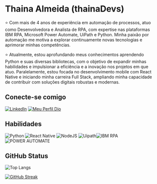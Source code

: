 # Thaina Almeida (thainaDevs)
:star: Com mais de 4 anos de experiência em automação de processos, atuo como Desenvolvedora e Analista de RPA, com expertise nas plataformas IBM RPA, Microsoft Power Automate, UiPath e Python. Minha paixão por automação me motiva a explorar continuamente novas tecnologias e aprimorar minhas competências.

:star: Atualmente, estou aprofundando meus conhecimentos aprendendo Python e suas diversas bibliotecas, com o objetivo de expandir minhas habilidades e impulsionar a eficiência e a inovação nos projetos em que atuo. Paralelamente, estou focada no desenvolvimento mobile com React Native e iniciando minha carreira Full Stack, ampliando minha capacidade de contribuir com soluções digitais robustas e modernas.

## Conecte-se comigo
[![LinkedIn](https://img.shields.io/badge/-LinkedIn-000?style=for-the-badge&color=%23924cfc)](https://www.linkedin.com/in/thaina-calmeida/) [![Meu Perfil Dio](https://img.shields.io/badge/-Meu_Perfil_Dio-000?style=for-the-badge&color=%23924cfc)](https://www.dio.me/users/thaina_calmeida)

## Habilidades
![Python](https://img.shields.io/badge/python-3670A0?style=for-the-badge&logo=python&logoColor=ffdd54) ![React Native](https://img.shields.io/badge/React_Native-20232A?style=for-the-badge&logo=react&logoColor=61DAFB) ![NodeJS](https://img.shields.io/badge/node.js-6DA55F?style=for-the-badge&logo=node.js&logoColor=white) ![Uipath](https://img.shields.io/badge/Uipath-000?style=for-the-badge&logo=uipath&logoColor=white&color=%23FA4616)![IBM RPA](https://img.shields.io/badge/-IBM_RPA-000?style=for-the-badge&color=black)![POWER AUTOMATE](https://img.shields.io/badge/-POWER_AUTOMATE-000?style=for-the-badge&color=black)

## GitHub Status

![Top Langs](https://github-readme-stats-git-masterrstaa-rickstaa.vercel.app/api/top-langs/?username=thainaDevs&layout=compact&theme=buefy&bg_color=white&border_color=30A3DC)

[![GitHub Streak](https://streak-stats.demolab.com/?user=thainaDevs&theme=buefy&background=white&border=30A3DC&dates=FFF)](https://git.io/streak-stats)
